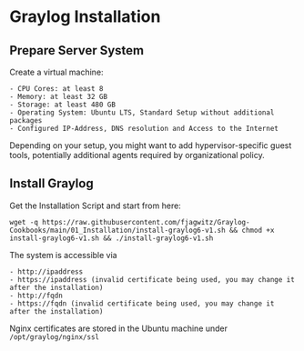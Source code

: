# Graylog Installation

## Prepare Server System

Create a virtual machine:

    - CPU Cores: at least 8
    - Memory: at least 32 GB
    - Storage: at least 480 GB
    - Operating System: Ubuntu LTS, Standard Setup without additional packages
    - Configured IP-Address, DNS resolution and Access to the Internet

Depending on your setup, you might want to add hypervisor-specific guest tools, potentially additional agents required by organizational policy.

## Install Graylog

Get the Installation Script and start from here:

```wget -q https://raw.githubusercontent.com/fjagwitz/Graylog-Cookbooks/main/01_Installation/install-graylog6-v1.sh && chmod +x install-graylog6-v1.sh && ./install-graylog6-v1.sh```

The system is accessible via

    - http://ipaddress
    - https://ipaddress (invalid certificate being used, you may change it after the installation)
    - http://fqdn
    - https://fqdn (invalid certificate being used, you may change it after the installation)

Nginx certificates are stored in the Ubuntu machine under ```/opt/graylog/nginx/ssl```
